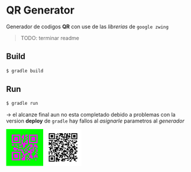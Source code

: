 # QR Generator 
Generador de codigos **QR** con use de las *librerias* de `google zwing`


> TODO: terminar readme

## Build 

```bash
$ gradle build
```
## Run

```bash
$ gradle run 
```

-> el alcanze final aun no esta completado debido a problemas con la version **deploy** de `gradle` hay fallos al *asignarle* parametros al *generador*

<img width="100"  heigth="100" style="display:inline-block" src="https://github.com/theboshy/QrCode_zwing/blob/master/galerie/QRc.png"></img>
<img width="100"  heigth="100" src="https://github.com/theboshy/QrCode_zwing/blob/master/galerie/qrCode.png"></img>
